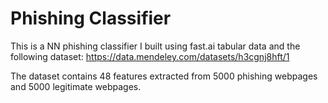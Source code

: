 # Phishing Classifier

This is a NN phishing classifier I built using fast.ai tabular data and the following dataset: https://data.mendeley.com/datasets/h3cgnj8hft/1

The dataset contains 48 features extracted from 5000 phishing webpages and 5000 legitimate webpages.
